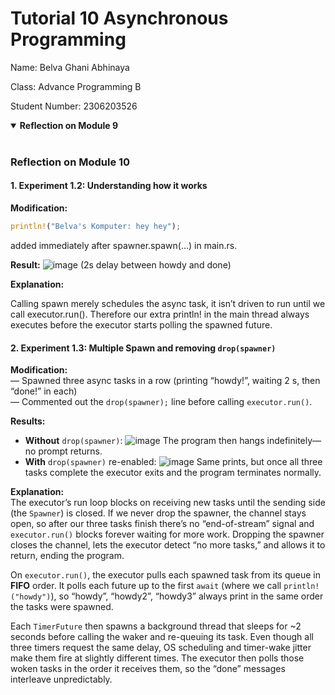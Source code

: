 # Tutorial 10 Asynchronous Programming

Name: Belva Ghani Abhinaya

Class: Advance Programming B

Student Number: 2306203526

<details open>
<summary><b>Reflection on Module 9</b></summary>
<br>

### Reflection on Module 10

#### 1. Experiment 1.2: Understanding how it works
**Modification:**  

```rust
println!("Belva's Komputer: hey hey");
```
added immediately after spawner.spawn(…) in main.rs.

**Result:**
![image](https://github.com/user-attachments/assets/72e57884-d96d-460b-9315-6e021cf7b854)
(2s delay between howdy and done)

**Explanation:**

Calling spawn merely schedules the async task, it isn’t driven to run until we call executor.run(). Therefore our extra println! in the main thread always executes before the executor starts polling the spawned future.

#### 2. Experiment 1.3: Multiple Spawn and removing `drop(spawner)`

**Modification:**  
— Spawned three async tasks in a row (printing “howdy!”, waiting 2 s, then “done!” in each)  
— Commented out the `drop(spawner);` line before calling `executor.run()`.

**Results:**
- **Without** `drop(spawner)`:
  ![image](https://github.com/user-attachments/assets/adc54b89-b4df-4242-a4f1-40017c65bf94)
  The program then hangs indefinitely—no prompt returns.
- **With** `drop(spawner)` re-enabled:
  ![image](https://github.com/user-attachments/assets/0de409cb-82a3-4107-948b-b67c7aeb38d3)
  Same prints, but once all three tasks complete the executor exits and the program terminates normally.

**Explanation:**  
The executor’s run loop blocks on receiving new tasks until the sending side (the `Spawner`) is closed. If we never drop the spawner, the channel stays open, so after our three tasks finish there’s no “end-of-stream” signal and `executor.run()` blocks forever waiting for more work. Dropping the spawner closes the channel, lets the executor detect “no more tasks,” and allows it to return, ending the program. 

On `executor.run()`, the executor pulls each spawned task from its queue in **FIFO** order. It polls each future up to the first `await` (where we call `println!("howdy")`), so “howdy”, “howdy2”, “howdy3” always print in the same order the tasks were spawned. 

Each `TimerFuture` then spawns a background thread that sleeps for ~2 seconds before calling the waker and re-queuing its task. Even though all three timers request the same delay, OS scheduling and timer-wake jitter make them fire at slightly different times. The executor then polls those woken tasks in the order it receives them, so the “done” messages interleave unpredictably.

</details>